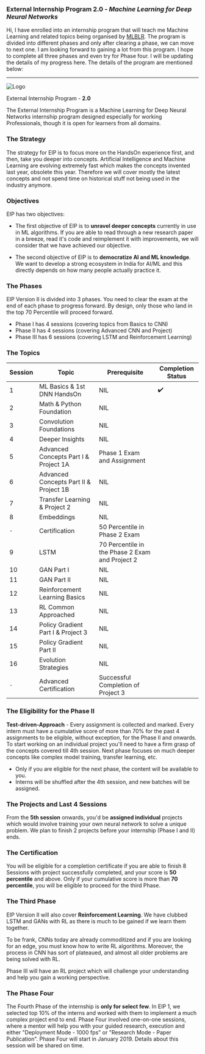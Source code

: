 ### **External Internship Program 2.0** -  _Machine Learning for Deep Neural Networks_
Hi, I have enrolled into an internship program that will teach me Machine Learning and related topics being organised by [MLBLR](https://mlblr.com/). The program is divided into different phases and only after clearing a phase, we can move to next one. I am looking forward to gaining a lot from this program. I hope to complete all three phases and even try for Phase four. I will be updating the details of my progress here. The details of the program are mentioned below:
___

![Logo](https://github.com/sin2akshay/External-Internship-Program-2.0-Machine-Learning-for-Deep-Neural-Networks/blob/master/EIP2-Wide.png?raw=true)  
  
External Internship Program - **2.0**  
  
The External Internship Program is a Machine Learning for Deep Neural Networks internship program designed especially for working Professionals, though it is open for learners from all domains.  
  
### The Strategy

The strategy for EIP is to focus more on the HandsOn experience first, and then, take you deeper into concepts. Artificial Intelligence and Machine Learning are evolving extremely fast which makes the concepts invented last year, obsolete this year. Therefore we will cover mostly the latest concepts and not spend time on historical stuff not being used in the industry anymore.  
  
### Objectives
EIP has two objectives:

- The first objective of EIP is to **unravel deeper concepts** currently in use in ML algorithms. If you are able to read through a new research paper in a breeze, read it's code and reimplement it with improvements, we will consider that we have achieved our objective.

- The second objective of EIP is to **democratize AI and ML knowledge**. We want to develop a strong ecosystem in India for AI/ML and this directly depends on how many people actually practice it.  
  
### The Phases
EIP Version II is divided into 3 phases. You need to clear the exam at the end of each phase to progress forward. By design, only those who land in the top 70 Percentile will proceed forward.

- Phase I has 4 sessions (covering topics from Basics to CNN)
- Phase II has 4 sessions (covering Advanced CNN and Project)
- Phase III has 6 sessions (covering LSTM and Reinforcement Learning)

### The Topics
Session | Topic | Prerequisite | Completion Status
------- | ----- | ------------ | -----------------
1	| ML Basics & 1st DNN HandsOn	| NIL | :heavy_check_mark:
2	| Math & Python Foundation	| NIL
3	| Convolution Foundations	| NIL
4	| Deeper Insights	| NIL
5	| Advanced Concepts Part I & Project 1A	| Phase 1 Exam and Assignment
6	| Advanced Concepts Part II & Project 1B	| NIL
7	| Transfer Learning & Project 2	| NIL
8	| Embeddings	| NIL
`-` | Certification	| 50 Percentile in Phase 2 Exam
9	| LSTM	| 70 Percentile in the Phase 2 Exam and Project 2
10	| GAN Part I	| NIL
11	| GAN Part II	| NIL
12	| Reinforcement Learning Basics	| NIL
13	| RL Common Approached	| NIL
14	| Policy Gradient Part I & Project 3	| NIL
15	| Policy Gradient Part II	| NIL
16	| Evolution Strategies	| NIL
`-` | Advanced Certification	| Successful Completion of Project 3
  
  
### The Eligibility for the Phase II
**Test-driven-Approach** - Every assignment is collected and marked. Every intern must have a cumulative score of more than 70% for the past 4 assignments to be eligible, without exception, for the Phase II and onwards. To start working on an individual project you'll need to have a firm grasp of the concepts covered till 4th session. Next phase focuses on much deeper concepts like complex model training, transfer learning, etc.  
- Only if you are eligible for the next phase, the content will be available to you.  
- Interns will be shuffled after the 4th session, and new batches will be assigned.  
  
### The Projects and Last 4 Sessions
From the **5th session** onwards, you'd be **assigned individual** projects which would involve training your own neural network to solve a unique problem. We plan to finish 2 projects before your internship (Phase I and II) ends.  

### The Certification
You will be eligible for a completion certificate if you are able to finish 8 Sessions with project successfully completed, and your score is **50 percentile** and above. Only if your cumulative score is more than **70 percentile**, you will be eligible to proceed for the third Phase.  

### The Third Phase
EIP Version II will also cover **Reinforcement Learning**. We have clubbed LSTM and GANs with RL as there is much to be gained if we learn them together.  
  
To be frank, CNNs today are already commoditized and if you are looking for an edge, you must know how to write RL algorithms. Moreover, the process in CNN has sort of plateaued, and almost all older problems are being solved with RL.  
  
Phase III will have an RL project which will challenge your understanding and help you gain a working perspective.  

### The Phase Four
The Fourth Phase of the internship is **only for select few**. In EIP 1, we selected top 10% of the interns and worked with them to implement a much complex project end to end. Phase Four involved one-on-one sessions, where a mentor will help you with your guided research, execution and either "Deployment Mode - 1000 fps" or "Research Mode - Paper Publication". Phase Four will start in January 2019. Details about this session will be shared on time.  

